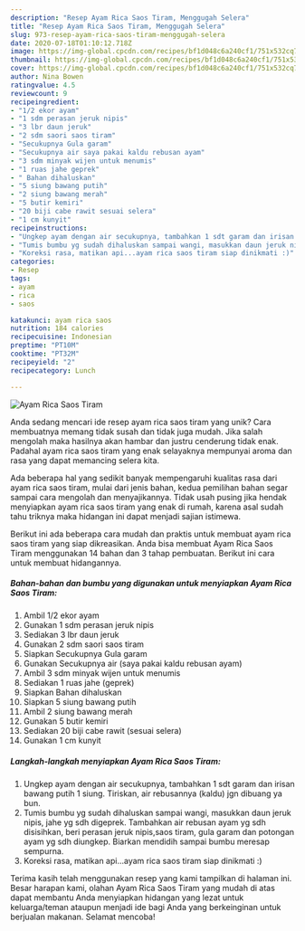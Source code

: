 ```yaml
---
description: "Resep Ayam Rica Saos Tiram, Menggugah Selera"
title: "Resep Ayam Rica Saos Tiram, Menggugah Selera"
slug: 973-resep-ayam-rica-saos-tiram-menggugah-selera
date: 2020-07-18T01:10:12.718Z
image: https://img-global.cpcdn.com/recipes/bf1d048c6a240cf1/751x532cq70/ayam-rica-saos-tiram-foto-resep-utama.jpg
thumbnail: https://img-global.cpcdn.com/recipes/bf1d048c6a240cf1/751x532cq70/ayam-rica-saos-tiram-foto-resep-utama.jpg
cover: https://img-global.cpcdn.com/recipes/bf1d048c6a240cf1/751x532cq70/ayam-rica-saos-tiram-foto-resep-utama.jpg
author: Nina Bowen
ratingvalue: 4.5
reviewcount: 9
recipeingredient:
- "1/2 ekor ayam"
- "1 sdm perasan jeruk nipis"
- "3 lbr daun jeruk"
- "2 sdm saori saos tiram"
- "Secukupnya Gula garam"
- "Secukupnya air saya pakai kaldu rebusan ayam"
- "3 sdm minyak wijen untuk menumis"
- "1 ruas jahe geprek"
- " Bahan dihaluskan"
- "5 siung bawang putih"
- "2 siung bawang merah"
- "5 butir kemiri"
- "20 biji cabe rawit sesuai selera"
- "1 cm kunyit"
recipeinstructions:
- "Ungkep ayam dengan air secukupnya, tambahkan 1 sdt garam dan irisan bawang putih 1 siung. Tiriskan, air rebusannya (kaldu) jgn dibuang ya bun."
- "Tumis bumbu yg sudah dihaluskan sampai wangi, masukkan daun jeruk nipis, jahe yg sdh digeprek. Tambahkan air rebusan ayam yg sdh disisihkan, beri perasan jeruk nipis,saos tiram, gula garam dan potongan ayam yg sdh diungkep. Biarkan mendidih sampai bumbu meresap sempurna."
- "Koreksi rasa, matikan api...ayam rica saos tiram siap dinikmati :)"
categories:
- Resep
tags:
- ayam
- rica
- saos

katakunci: ayam rica saos 
nutrition: 184 calories
recipecuisine: Indonesian
preptime: "PT10M"
cooktime: "PT32M"
recipeyield: "2"
recipecategory: Lunch

---
```



![Ayam Rica Saos Tiram](https://img-global.cpcdn.com/recipes/bf1d048c6a240cf1/751x532cq70/ayam-rica-saos-tiram-foto-resep-utama.jpg)

Anda sedang mencari ide resep ayam rica saos tiram yang unik? Cara membuatnya memang tidak susah dan tidak juga mudah. Jika salah mengolah maka hasilnya akan hambar dan justru cenderung tidak enak. Padahal ayam rica saos tiram yang enak selayaknya mempunyai aroma dan rasa yang dapat memancing selera kita.



Ada beberapa hal yang sedikit banyak mempengaruhi kualitas rasa dari ayam rica saos tiram, mulai dari jenis bahan, kedua pemilihan bahan segar sampai cara mengolah dan menyajikannya. Tidak usah pusing jika hendak menyiapkan ayam rica saos tiram yang enak di rumah, karena asal sudah tahu triknya maka hidangan ini dapat menjadi sajian istimewa.


Berikut ini ada beberapa cara mudah dan praktis untuk membuat ayam rica saos tiram yang siap dikreasikan. Anda bisa membuat Ayam Rica Saos Tiram menggunakan 14 bahan dan 3 tahap pembuatan. Berikut ini cara untuk membuat hidangannya.

<!--inarticleads1-->

##### Bahan-bahan dan bumbu yang digunakan untuk menyiapkan Ayam Rica Saos Tiram:

1. Ambil 1/2 ekor ayam
1. Gunakan 1 sdm perasan jeruk nipis
1. Sediakan 3 lbr daun jeruk
1. Gunakan 2 sdm saori saos tiram
1. Siapkan Secukupnya Gula garam
1. Gunakan Secukupnya air (saya pakai kaldu rebusan ayam)
1. Ambil 3 sdm minyak wijen untuk menumis
1. Sediakan 1 ruas jahe (geprek)
1. Siapkan  Bahan dihaluskan
1. Siapkan 5 siung bawang putih
1. Ambil 2 siung bawang merah
1. Gunakan 5 butir kemiri
1. Sediakan 20 biji cabe rawit (sesuai selera)
1. Gunakan 1 cm kunyit




<!--inarticleads2-->

##### Langkah-langkah menyiapkan Ayam Rica Saos Tiram:

1. Ungkep ayam dengan air secukupnya, tambahkan 1 sdt garam dan irisan bawang putih 1 siung. Tiriskan, air rebusannya (kaldu) jgn dibuang ya bun.
1. Tumis bumbu yg sudah dihaluskan sampai wangi, masukkan daun jeruk nipis, jahe yg sdh digeprek. Tambahkan air rebusan ayam yg sdh disisihkan, beri perasan jeruk nipis,saos tiram, gula garam dan potongan ayam yg sdh diungkep. Biarkan mendidih sampai bumbu meresap sempurna.
1. Koreksi rasa, matikan api...ayam rica saos tiram siap dinikmati :)




Terima kasih telah menggunakan resep yang kami tampilkan di halaman ini. Besar harapan kami, olahan Ayam Rica Saos Tiram yang mudah di atas dapat membantu Anda menyiapkan hidangan yang lezat untuk keluarga/teman ataupun menjadi ide bagi Anda yang berkeinginan untuk berjualan makanan. Selamat mencoba!
